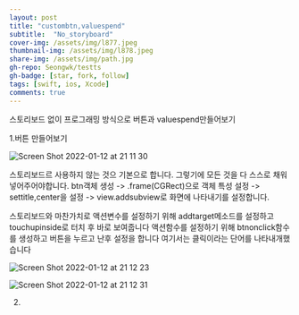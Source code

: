 ```yaml
---
layout: post
title: "custombtn,valuespend" 
subtitle:  "No_storyboard"
cover-img: /assets/img/l877.jpeg
thumbnail-img: /assets/img/l878.jpeg
share-img: /assets/img/path.jpg
gh-repo: Seongwk/testts
gh-badge: [star, fork, follow]
tags: [swift, ios, Xcode]
comments: true
---
```


스토리보드 없이 프로그래밍 방식으로 버튼과 valuespend만들어보기

1.버튼 만들어보기

![Screen Shot 2022-01-12 at 21 11 30](https://user-images.githubusercontent.com/40172001/149138572-fb49b595-75f5-4c05-bd29-5ff3195f9ae7.png)

스토리보드르 사용하지 않는 것으 기본으로 합니다.
그렇기에 모든 것을 다 스스로 채워넣어주어야합니다.
btn객체 생성 -> .frame(CGRect)으로 객체 특성 설정 -> settitle,center을 설정 -> view.addsubview로 화면에 나타내기를 설정합니다.

스토리보드와 마찬가치로 액션변수를 설정하기 위해 addtarget메소드를 설정하고
touchupinside로 터치 후 바로 보여줍니다
액션함수를 설정하기 위해 btnonclick함수를 생성하고 버튼을 누르고 난후 설정을 합니다
여기서는 클릭이라는 단어를 나타내개했습니다

![Screen Shot 2022-01-12 at 21 12 23](https://user-images.githubusercontent.com/40172001/149139189-acbf2cbb-06d4-465f-8927-1cb1136596a0.png)

![Screen Shot 2022-01-12 at 21 12 31](https://user-images.githubusercontent.com/40172001/149139195-ce97b002-6569-4943-a363-b7c74d6c92c6.png)

2.
